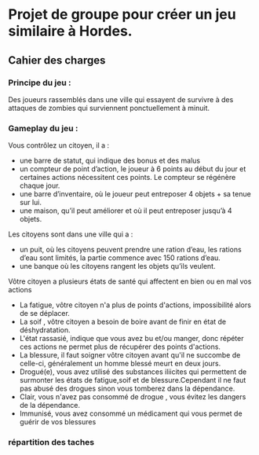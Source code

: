 <!DOCTYPE HTML>
<html>
  <body>
    <h1>Projet de groupe pour créer un jeu similaire à Hordes.</h1>
    <h2>Cahier des charges</h2>
    <h3>Principe du jeu :</h3>
    <p>Des joueurs rassemblés dans une ville qui essayent de survivre à des attaques de zombies qui surviennent ponctuellement à minuit.</p>
    <h3>Gameplay du jeu :</h3>
    <p>Vous contrôlez un citoyen, il a :</p>
    <ul>
      <li>une barre de statut, qui indique des bonus et des malus</li>
      <li>un compteur de point d’action, le joueur à 6 points au début du jour et certaines actions nécessitent ces points. Le compteur se régénère chaque jour.</li>
      <li>une barre d’inventaire, où le joueur peut entreposer 4 objets + sa tenue sur lui.</li>
      <li>une maison, qu’il peut améliorer et où il peut entreposer jusqu’à 4 objets.</li>
    </ul>
    <p>Les citoyens sont dans une ville qui a :</p>
    <ul>
      <li>un puit, où les citoyens peuvent prendre une ration d’eau, les rations d’eau sont limités, la partie commence avec 150 rations d’eau.</li>
      <li>une banque où les citoyens rangent les objets qu’ils veulent.</li>
    </ul>
    <p>Vôtre citoyen a plusieurs états de santé qui affectent en bien ou en mal vos actions</p>
    <ul>
       <li>La fatigue, vôtre citoyen n'a plus de points d'actions, impossibilité alors de se déplacer.</li>
      <li>La soif , vôtre citoyen a besoin de boire avant de finir en état de déshydratation.</li>
      <li>L'état rassasié, indique que vous avez bu et/ou manger, donc répéter ces actions ne permet plus de récupérer des             points d'actions.</li>
       <li>La blessure, il faut soigner vôtre citoyen avant qu'il ne succombe de celle-ci, généralement un homme blessé meurt en deux jours.</li>
      <li>Drogué(e), vous avez utilisé des substances iliicites qui permettent de surmonter les états de fatigue,soif et de blessure.Cependant il ne faut pas abusé des drogues sinon vous tomberez dans la dépendance.</li>
      <li>Clair, vous n'avez pas consommé de drogue , vous évitez les dangers de la dépendance.</li>
      <li>Immunisé, vous avez consommé un médicament qui vous permet de guérir de vos blessures</li>
    </ul>
    <h3>répartition des taches</h3>
         
  <body>
<html>
